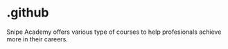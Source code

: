 # .github
Snipe Academy offers various type of courses to help profesionals achieve more in their careers.
